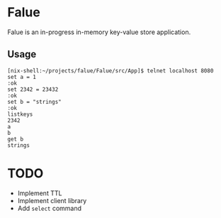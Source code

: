 # Falue

Falue is an in-progress in-memory key-value store application.

## Usage
```shell
[nix-shell:~/projects/falue/Falue/src/App]$ telnet localhost 8080
set a = 1
:ok
set 2342 = 23432
:ok
set b = "strings"
:ok
listkeys
2342
a
b
get b
strings
```

# TODO
- Implement TTL
- Implement client library
- Add `select` command
